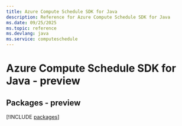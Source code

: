 ```yaml
---
title: Azure Compute Schedule SDK for Java
description: Reference for Azure Compute Schedule SDK for Java
ms.date: 09/25/2025
ms.topic: reference
ms.devlang: java
ms.service: computeschedule
---
```

# Azure Compute Schedule SDK for Java - preview
## Packages - preview
[!INCLUDE [packages](compute-schedule-index.md)]